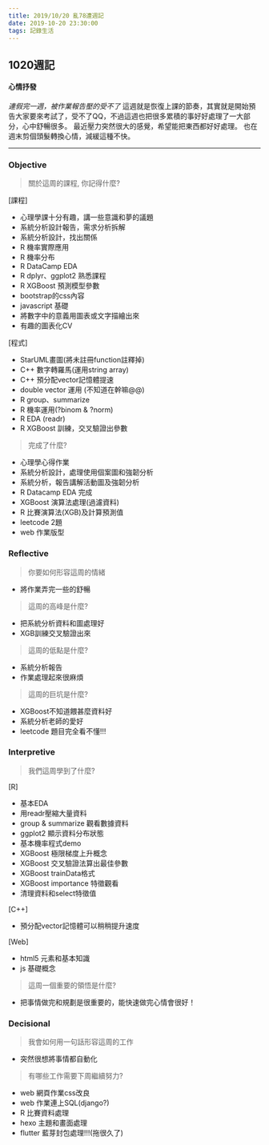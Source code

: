 ```yaml
---
title: 2019/10/20 亂78遭週記
date: 2019-10-20 23:30:00
tags: 記錄生活
---
```

## **1020週記**

#### 心情抒發
*連假完一週，被作業報告壓的受不了*
這週就是恢復上課的節奏，其實就是開始預告大家要來考試了，受不了QQ，不過這週也把很多累積的事好好處理了一大部分，心中舒暢很多。
最近壓力突然很大的感覺，希望能把東西都好好處理。
也在週末剪個頭髮轉換心情，減緩這種不快。

---

### **Objective**

> 關於這周的課程, 你記得什麼?

[課程]
- 心理學課十分有趣，講一些意識和夢的議題
- 系統分析設計報告，需求分析拆解
- 系統分析設計，找出關係
- R 機率實際應用
- R 機率分布
- R DataCamp EDA
- R dplyr、ggplot2 熟悉課程
- R XGBoost 預測模型參數
- bootstrap的css內容
- javascript 基礎
- 將數字中的意義用圖表或文字描繪出來
- 有趣的圖表化CV

[程式]
- StarUML畫圖(將未註冊function註釋掉)
- C++ 數字轉羅馬(運用string array)
- C++ 預分配vector記憶體提速
- double vector 運用 (不知道在幹嘛@@)
- R group、summarize
- R 機率運用(?binom & ?norm)
- R EDA (readr)
- R XGBoost 訓練，交叉驗證出參數

> 完成了什麼?

- 心理學心得作業
- 系統分析設計，處理使用個案圖和強韌分析
- 系統分析，報告講解活動圖及強韌分析
- R Datacamp EDA 完成
- XGBoost 演算法處理(過濾資料)
- R 比賽演算法(XGB)及計算預測值
- leetcode 2題
- web 作業版型


### **Reflective**

> 你要如何形容這周的情緒

* 將作業弄完一些的舒暢

> 這周的高峰是什麼?

* 把系統分析資料和圖處理好
* XGB訓練交叉驗證出來

> 這周的低點是什麼?

* 系統分析報告
* 作業處理起來很麻煩

> 這周的巨坑是什麼?

* XGBoost不知道餵甚麼資料好
* 系統分析老師的愛好
* leetcode 題目完全看不懂!!!

### **Interpretive**

> 我們這周學到了什麼?

[R]
- 基本EDA
- 用readr壓縮大量資料
- group & summarize 觀看數據資料
- ggplot2 顯示資料分布狀態
- 基本機率程式demo
- XGBoost 極限梯度上升概念
- XGBoost 交叉驗證法算出最佳參數
- XGBoost trainData格式
- XGBoost importance 特徵觀看
- 清理資料和select特徵值

[C++]
- 預分配vector記憶體可以稍稍提升速度

[Web]
- html5 元素和基本知識
- js 基礎概念

> 這周一個重要的領悟是什麼?

* 把事情做完和規劃是很重要的，能快速做完心情會很好！

### **Decisional**

> 我會如何用一句話形容這周的工作

* 突然很想將事情都自動化

> 有哪些工作需要下周繼續努力?

- web 網頁作業css改良
- web 作業連上SQL(django?)
- R 比賽資料處理
- hexo 主題和畫面處理
- flutter 藍芽封包處理!!!(拖很久了)
